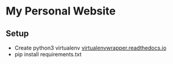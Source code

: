 # My Personal Website

## Setup

- Create python3 virtualenv [virtualenvwrapper.readthedocs.io](rtualenvwrapper.readthedocs.io)
- pip install requirements.txt
